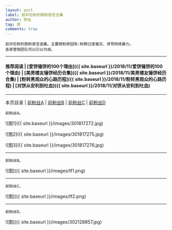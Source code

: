 ```yaml
---
layout: post
label: 前邓伦粉的脱粉感言合集
author: 佚名
tag: 感
comments: true
---
```


    前邓伦粉的脱粉感言选集。主要脱粉原因有:粉群过度催买、诱导网络暴力。
    各家营销团队可以引以为戒。

---

#### 推荐阅读 | [爱饼锤饼的100个理由]({{ site.baseurl }}/2018/11/爱饼锤饼的100个理由) | [美男楼友锤饼经历合集]({{ site.baseurl }}/2018/11/美男楼友锤饼经历合集) | [粉转黑观众的心路历程]({{ site.baseurl }}/2018/11/粉转黑观众的心路历程) | [对饼从安利到吐血]({{ site.baseurl }}/2018/11/对饼从安利到吐血)

---
本页目录 \| [前粉丝A](#dxjja) \| [前粉丝B](#dxjjb) \| [前粉丝C](#dxjjc) \| [前粉丝D](#dxjjd)

<a class="anchor" name="dxjja"></a>

    前粉丝A。

![图1]({{ site.baseurl }}/images/301817272.jpg)

![图2]({{ site.baseurl }}/images/301817275.jpg)

![图3]({{ site.baseurl }}/images/301817276.jpg)

---

<a class="anchor" name="dxjjb"></a>

    前粉丝B。
    

![图]({{ site.baseurl }}/images/tf1.png)


---

<a class="anchor" name="dxjjc"></a>

    前粉丝C。
    

![图]({{ site.baseurl }}/images/tf2.png)

---

<a class="anchor" name="dxjjd"></a>

    前粉丝D。
    

![图]({{ site.baseurl }}/images/302128857.jpg)